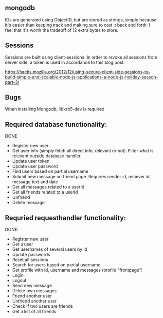 mongodb
-------
IDs are generated using ObjectID, but are stored as strings, simply because it's easier than keeping track and making sure to cast it back and forth. I feel that it's worth the tradeoff of 12 extra bytes to store.

Sessions
---------
Sessions are built using client-sessions. In order to revoke all sessions from server side, a token is used in accordance to this blog post:

https://hacks.mozilla.org/2012/12/using-secure-client-side-sessions-to-build-simple-and-scalable-node-js-applications-a-node-js-holiday-season-part-3/

Bugs
----
When installing Mongodb, libkrb5-dev is required

Required database functionality:
--------------------------------
DONE
- Register new user
- Get user info (simply fetch all direct info, relevant or not). Filter what is relevant outside database handler.
- Update user token
- Update user password
- Find users based on partial username
- Submit new message on friend page. Requires sender id, reciever id, message text and date
- Get all messages related to a userId
- Get all friends related to a userId
- Unfriend
- Delete message

Requried requesthandler functionality:
--------------------------------------
DONE:
- Register new user
- Get a user
- Get usernames of several users by id
- Update passwords
- Reset all sessions
- Search for users based on partial username
- Get profile with id, username and messages (profile "frontpage")
- Login
- Logout
- Send new message
- Delete own messages
- Friend another user
- Unfriend another user
- Check if two users are friends
- Get a list of all friends
